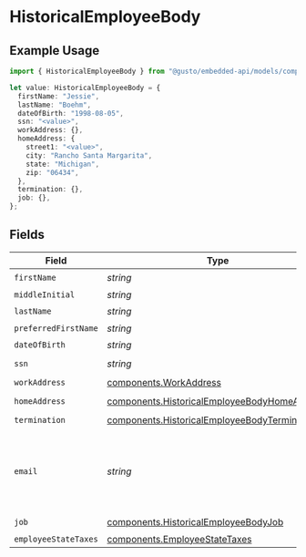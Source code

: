 # HistoricalEmployeeBody

## Example Usage

```typescript
import { HistoricalEmployeeBody } from "@gusto/embedded-api/models/components/historicalemployeebody.js";

let value: HistoricalEmployeeBody = {
  firstName: "Jessie",
  lastName: "Boehm",
  dateOfBirth: "1998-08-05",
  ssn: "<value>",
  workAddress: {},
  homeAddress: {
    street1: "<value>",
    city: "Rancho Santa Margarita",
    state: "Michigan",
    zip: "06434",
  },
  termination: {},
  job: {},
};
```

## Fields

| Field                                                                                                        | Type                                                                                                         | Required                                                                                                     | Description                                                                                                  |
| ------------------------------------------------------------------------------------------------------------ | ------------------------------------------------------------------------------------------------------------ | ------------------------------------------------------------------------------------------------------------ | ------------------------------------------------------------------------------------------------------------ |
| `firstName`                                                                                                  | *string*                                                                                                     | :heavy_check_mark:                                                                                           | N/A                                                                                                          |
| `middleInitial`                                                                                              | *string*                                                                                                     | :heavy_minus_sign:                                                                                           | N/A                                                                                                          |
| `lastName`                                                                                                   | *string*                                                                                                     | :heavy_check_mark:                                                                                           | N/A                                                                                                          |
| `preferredFirstName`                                                                                         | *string*                                                                                                     | :heavy_minus_sign:                                                                                           | N/A                                                                                                          |
| `dateOfBirth`                                                                                                | *string*                                                                                                     | :heavy_check_mark:                                                                                           | N/A                                                                                                          |
| `ssn`                                                                                                        | *string*                                                                                                     | :heavy_check_mark:                                                                                           | N/A                                                                                                          |
| `workAddress`                                                                                                | [components.WorkAddress](../../models/components/workaddress.md)                                             | :heavy_check_mark:                                                                                           | N/A                                                                                                          |
| `homeAddress`                                                                                                | [components.HistoricalEmployeeBodyHomeAddress](../../models/components/historicalemployeebodyhomeaddress.md) | :heavy_check_mark:                                                                                           | N/A                                                                                                          |
| `termination`                                                                                                | [components.HistoricalEmployeeBodyTermination](../../models/components/historicalemployeebodytermination.md) | :heavy_check_mark:                                                                                           | N/A                                                                                                          |
| `email`                                                                                                      | *string*                                                                                                     | :heavy_minus_sign:                                                                                           | Optional. If provided, the email address will be saved to the employee.                                      |
| `job`                                                                                                        | [components.HistoricalEmployeeBodyJob](../../models/components/historicalemployeebodyjob.md)                 | :heavy_check_mark:                                                                                           | N/A                                                                                                          |
| `employeeStateTaxes`                                                                                         | [components.EmployeeStateTaxes](../../models/components/employeestatetaxes.md)                               | :heavy_minus_sign:                                                                                           | N/A                                                                                                          |